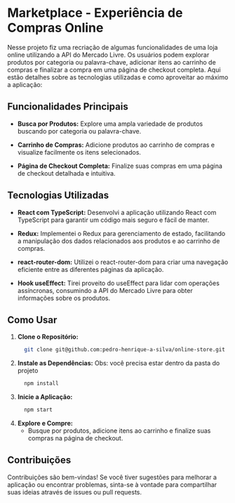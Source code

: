 # Marketplace - Experiência de Compras Online

Nesse projeto fiz uma recriação de algumas funcionalidades de uma loja online utilizando a API do Mercado Livre. Os usuários podem explorar produtos por categoria ou palavra-chave, adicionar itens ao carrinho de compras e finalizar a compra em uma página de checkout completa. Aqui estão detalhes sobre as tecnologias utilizadas e como aproveitar ao máximo a aplicação:

## Funcionalidades Principais

- **Busca por Produtos:** Explore uma ampla variedade de produtos buscando por categoria ou palavra-chave.

- **Carrinho de Compras:** Adicione produtos ao carrinho de compras e visualize facilmente os itens selecionados.

- **Página de Checkout Completa:** Finalize suas compras em uma página de checkout detalhada e intuitiva.

## Tecnologias Utilizadas

- **React com TypeScript:** Desenvolvi a aplicação utilizando React com TypeScript para garantir um código mais seguro e fácil de manter.

- **Redux:** Implementei o Redux para gerenciamento de estado, facilitando a manipulação dos dados relacionados aos produtos e ao carrinho de compras.

- **react-router-dom:** Utilizei o react-router-dom para criar uma navegação eficiente entre as diferentes páginas da aplicação.

- **Hook useEffect:** Tirei proveito do useEffect para lidar com operações assíncronas, consumindo a API do Mercado Livre para obter informações sobre os produtos.

## Como Usar

1. **Clone o Repositório:**
   ```bash
     git clone git@github.com:pedro-henrique-a-silva/online-store.git

2. **Instale as Dependências:** Obs: você precisa estar dentro da pasta do projeto
   ```bash
     npm install

3. **Inicie a Aplicação:**
   ```bash
     npm start

4. **Explore e Compre:**
   - Busque por produtos, adicione itens ao carrinho e finalize suas compras na página de checkout.

## Contribuições

Contribuições são bem-vindas! Se você tiver sugestões para melhorar a aplicação ou encontrar problemas, sinta-se à vontade para compartilhar suas ideias através de issues ou pull requests.
